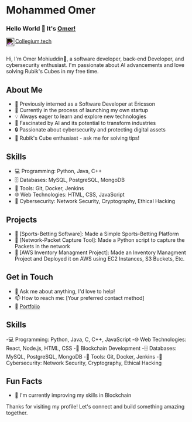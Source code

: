 # Mohammed Omer

### Hello World 👋 It's [Omer!](https://personalwebsite-iqv9.onrender.com)

<a href="https://www.linkedin.com/in/omer-mohiuddin">
<img align="left" alt="Omer LinkedIn" width="22px" src="https://cdn.jsdelivr.net/npm/simple-icons@v3/icons/linkedin.svg" style="filter: invert(100%);" />
</a>
<a href="https://collegium.tech">
Collegium.tech
</a>

<br />
<br />

Hi, I'm Omer Mohiuddin🙌, a software developer, back-end Developer, and cybersecurity enthusiast. I'm passionate about AI advancements and love solving Rubik's Cubes in my free time.

## About Me

- 🔭 Previously interned as a Software Developer at Ericsson
- 🚀 Currently in the process of launching my own startup
- 💡 Always eager to learn and explore new technologies
- 🧠 Fascinated by AI and its potential to transform industries
- 🔒 Passionate about cybersecurity and protecting digital assets
- 🧩 Rubik's Cube enthusiast - ask me for solving tips!

## Skills

- 💻 Programming: Python, Java, C++
- 🗄️ Databases: MySQL, PostgreSQL, MongoDB
- 🔧 Tools: Git, Docker, Jenkins
- 🌐 Web Technologies: HTML, CSS, JavaScript
- 🔐 Cybersecurity: Network Security, Cryptography, Ethical Hacking

## Projects

- 🌟 [Sports-Betting Software]: Made a Simple Sports-Betting Platform
- 🌟 [Network-Packet Capture Tool]: Made a Python script to capture the Packets in the network 
- 🌟 [AWS Inventory Managment Project]: Made an Inventory Managment Project and Deployed it on AWS using EC2 Instances, S3 Buckets, Etc. 

## Get in Touch

- 💬 Ask me about anything, I'd love to help!
- 📫 How to reach me: [Your preferred contact method]
- 📝 [Portfolio](https://personalwebsite-iqv9.onrender.com)

## Skills
-💻 Programming: Python, Java, C, C++, JavaScript
-🌐 Web Technologies: React, Node.js, HTML, CSS
-🔗 Blockchain Development
-🗄️ Databases: MySQL, PostgreSQL, MongoDB
-🔧 Tools: Git, Docker, Jenkins
-🔐 Cybersecurity: Network Security, Cryptography, Ethical Hacking

## Fun Facts
- 🌱 I'm currently improving my skills in Blockchain

Thanks for visiting my profile! Let's connect and build something amazing together.
